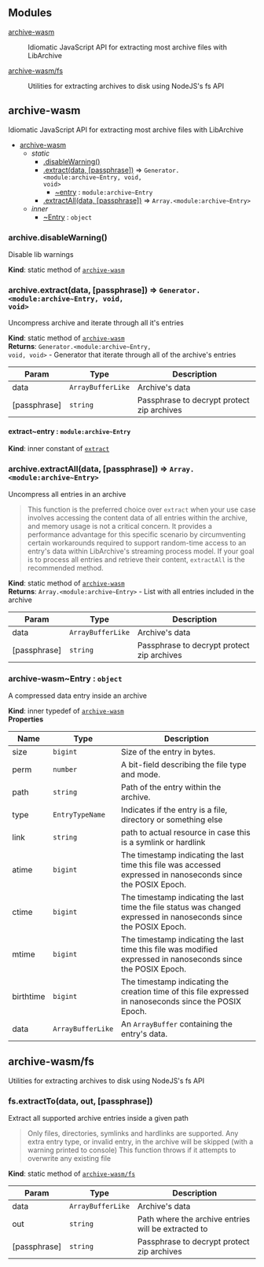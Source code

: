 ## Modules

<dl>
<dt><a href="#module_archive-wasm">archive-wasm</a></dt>
<dd><p>Idiomatic JavaScript API for extracting most archive files with LibArchive</p>
</dd>
<dt><a href="#module_archive-wasm/fs">archive-wasm/fs</a></dt>
<dd><p>Utilities for extracting archives to disk using NodeJS&#39;s fs API</p>
</dd>
</dl>

<a name="module_archive-wasm"></a>

## archive-wasm
Idiomatic JavaScript API for extracting most archive files with LibArchive


* [archive-wasm](#module_archive-wasm)
    * _static_
        * [.disableWarning()](#module_archive-wasm.disableWarning)
        * [.extract(data, [passphrase])](#module_archive-wasm.extract) ⇒ <code>Generator.&lt;module:archive~Entry, void, void&gt;</code>
            * [~entry](#module_archive-wasm.extract..entry) : <code>module:archive~Entry</code>
        * [.extractAll(data, [passphrase])](#module_archive-wasm.extractAll) ⇒ <code>Array.&lt;module:archive~Entry&gt;</code>
    * _inner_
        * [~Entry](#module_archive-wasm..Entry) : <code>object</code>

<a name="module_archive-wasm.disableWarning"></a>

### archive.disableWarning()
Disable lib warnings

**Kind**: static method of [<code>archive-wasm</code>](#module_archive-wasm)  
<a name="module_archive-wasm.extract"></a>

### archive.extract(data, [passphrase]) ⇒ <code>Generator.&lt;module:archive~Entry, void, void&gt;</code>
Uncompress archive and iterate through all it's entries

**Kind**: static method of [<code>archive-wasm</code>](#module_archive-wasm)  
**Returns**: <code>Generator.&lt;module:archive~Entry, void, void&gt;</code> - Generator that iterate through all of the archive's entries  

| Param | Type | Description |
| --- | --- | --- |
| data | <code>ArrayBufferLike</code> | Archive's data |
| [passphrase] | <code>string</code> | Passphrase to decrypt protect zip archives |

<a name="module_archive-wasm.extract..entry"></a>

#### extract~entry : <code>module:archive~Entry</code>
**Kind**: inner constant of [<code>extract</code>](#module_archive-wasm.extract)  
<a name="module_archive-wasm.extractAll"></a>

### archive.extractAll(data, [passphrase]) ⇒ <code>Array.&lt;module:archive~Entry&gt;</code>
Uncompress all entries in an archive

> This function is the preferred choice over `extract` when your use case
  involves accessing the content data of all entries within the archive,
  and memory usage is not a critical concern. It provides a performance
  advantage for this specific scenario by circumventing certain workarounds
  required to support random-time access to an entry's data within
  LibArchive's streaming process model. If your goal is to process all
  entries and retrieve their content, `extractAll` is the recommended method.

**Kind**: static method of [<code>archive-wasm</code>](#module_archive-wasm)  
**Returns**: <code>Array.&lt;module:archive~Entry&gt;</code> - List with all entries included in the archive  

| Param | Type | Description |
| --- | --- | --- |
| data | <code>ArrayBufferLike</code> | Archive's data |
| [passphrase] | <code>string</code> | Passphrase to decrypt protect zip archives |

<a name="module_archive-wasm..Entry"></a>

### archive-wasm~Entry : <code>object</code>
A compressed data entry inside an archive

**Kind**: inner typedef of [<code>archive-wasm</code>](#module_archive-wasm)  
**Properties**

| Name | Type | Description |
| --- | --- | --- |
| size | <code>bigint</code> | Size of the entry in bytes. |
| perm | <code>number</code> | A bit-field describing the file type and mode. |
| path | <code>string</code> | Path of the entry within the archive. |
| type | <code>EntryTypeName</code> | Indicates if the entry is a file, directory or something else |
| link | <code>string</code> | path to actual resource in case this is a symlink or hardlink |
| atime | <code>bigint</code> | The timestamp indicating the last time this file was accessed expressed in nanoseconds since the POSIX Epoch. |
| ctime | <code>bigint</code> | The timestamp indicating the last time the file status was changed expressed in nanoseconds since the POSIX Epoch. |
| mtime | <code>bigint</code> | The timestamp indicating the last time this file was modified expressed in nanoseconds since the POSIX Epoch. |
| birthtime | <code>bigint</code> | The timestamp indicating the creation time of this file expressed in nanoseconds since the POSIX Epoch. |
| data | <code>ArrayBufferLike</code> | An `ArrayBuffer` containing the entry's data. |

<a name="module_archive-wasm/fs"></a>

## archive-wasm/fs
Utilities for extracting archives to disk using NodeJS's fs API

<a name="module_archive-wasm/fs.extractTo"></a>

### fs.extractTo(data, out, [passphrase])
Extract all supported archive entries inside a given path

> Only files, directories, symlinks and hardlinks are supported.
  Any extra entry type, or invalid entry, in the archive will be skipped (with a warning printed to console)
  This function throws if it attempts to overwrite any existing file

**Kind**: static method of [<code>archive-wasm/fs</code>](#module_archive-wasm/fs)  

| Param | Type | Description |
| --- | --- | --- |
| data | <code>ArrayBufferLike</code> | Archive's data |
| out | <code>string</code> | Path where the archive entries will be extracted to |
| [passphrase] | <code>string</code> | Passphrase to decrypt protect zip archives |

